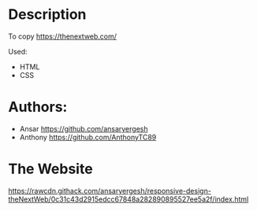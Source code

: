 # Description
To copy https://thenextweb.com/

Used: 
* HTML
* CSS

Authors:
===
* Ansar https://github.com/ansaryergesh
* Anthony https://github.com/AnthonyTC89

The Website
===
https://rawcdn.githack.com/ansaryergesh/responsive-design-theNextWeb/0c31c43d2915edcc67848a282890895527ee5a2f/index.html
 